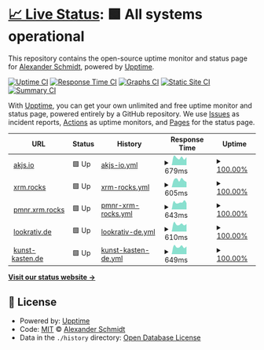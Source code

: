 # [📈 Live Status](https://ASchmidt1024.github.io/uptime-akjs): <!--live status--> **🟩 All systems operational**

This repository contains the open-source uptime monitor and status page for [Alexander Schmidt](https://akjs.io), powered by [Upptime](https://github.com/upptime/upptime).

[![Uptime CI](https://github.com/ASchmidt1024/uptime-akjs/workflows/Uptime%20CI/badge.svg)](https://github.com/ASchmidt1024/uptime-akjs/actions?query=workflow%3A%22Uptime+CI%22)
[![Response Time CI](https://github.com/ASchmidt1024/uptime-akjs/workflows/Response%20Time%20CI/badge.svg)](https://github.com/ASchmidt1024/uptime-akjs/actions?query=workflow%3A%22Response+Time+CI%22)
[![Graphs CI](https://github.com/ASchmidt1024/uptime-akjs/workflows/Graphs%20CI/badge.svg)](https://github.com/ASchmidt1024/uptime-akjs/actions?query=workflow%3A%22Graphs+CI%22)
[![Static Site CI](https://github.com/ASchmidt1024/uptime-akjs/workflows/Static%20Site%20CI/badge.svg)](https://github.com/ASchmidt1024/uptime-akjs/actions?query=workflow%3A%22Static+Site+CI%22)
[![Summary CI](https://github.com/ASchmidt1024/uptime-akjs/workflows/Summary%20CI/badge.svg)](https://github.com/ASchmidt1024/uptime-akjs/actions?query=workflow%3A%22Summary+CI%22)

With [Upptime](https://upptime.js.org), you can get your own unlimited and free uptime monitor and status page, powered entirely by a GitHub repository. We use [Issues](https://github.com/ASchmidt1024/uptime-akjs/issues) as incident reports, [Actions](https://github.com/ASchmidt1024/uptime-akjs/actions) as uptime monitors, and [Pages](https://ASchmidt1024.github.io/uptime-akjs) for the status page.

<!--start: status pages-->
<!-- This summary is generated by Upptime (https://github.com/upptime/upptime) -->
<!-- Do not edit this manually, your changes will be overwritten -->
<!-- prettier-ignore -->
| URL | Status | History | Response Time | Uptime |
| --- | ------ | ------- | ------------- | ------ |
| <img alt="" src="https://icons.duckduckgo.com/ip3/akjs.io.ico" height="13"> [akjs.io](https://akjs.io) | 🟩 Up | [akjs-io.yml](https://github.com/ASchmidt1024/uptime-akjs/commits/HEAD/history/akjs-io.yml) | <details><summary><img alt="Response time graph" src="./graphs/akjs-io/response-time-week.png" height="20"> 679ms</summary><br><a href="https://ASchmidt1024.github.io/uptime-akjs/history/akjs-io"><img alt="Response time 867" src="https://img.shields.io/endpoint?url=https%3A%2F%2Fraw.githubusercontent.com%2FASchmidt1024%2Fuptime-akjs%2FHEAD%2Fapi%2Fakjs-io%2Fresponse-time.json"></a><br><a href="https://ASchmidt1024.github.io/uptime-akjs/history/akjs-io"><img alt="24-hour response time 551" src="https://img.shields.io/endpoint?url=https%3A%2F%2Fraw.githubusercontent.com%2FASchmidt1024%2Fuptime-akjs%2FHEAD%2Fapi%2Fakjs-io%2Fresponse-time-day.json"></a><br><a href="https://ASchmidt1024.github.io/uptime-akjs/history/akjs-io"><img alt="7-day response time 679" src="https://img.shields.io/endpoint?url=https%3A%2F%2Fraw.githubusercontent.com%2FASchmidt1024%2Fuptime-akjs%2FHEAD%2Fapi%2Fakjs-io%2Fresponse-time-week.json"></a><br><a href="https://ASchmidt1024.github.io/uptime-akjs/history/akjs-io"><img alt="30-day response time 827" src="https://img.shields.io/endpoint?url=https%3A%2F%2Fraw.githubusercontent.com%2FASchmidt1024%2Fuptime-akjs%2FHEAD%2Fapi%2Fakjs-io%2Fresponse-time-month.json"></a><br><a href="https://ASchmidt1024.github.io/uptime-akjs/history/akjs-io"><img alt="1-year response time 867" src="https://img.shields.io/endpoint?url=https%3A%2F%2Fraw.githubusercontent.com%2FASchmidt1024%2Fuptime-akjs%2FHEAD%2Fapi%2Fakjs-io%2Fresponse-time-year.json"></a></details> | <details><summary><a href="https://ASchmidt1024.github.io/uptime-akjs/history/akjs-io">100.00%</a></summary><a href="https://ASchmidt1024.github.io/uptime-akjs/history/akjs-io"><img alt="All-time uptime 100.00%" src="https://img.shields.io/endpoint?url=https%3A%2F%2Fraw.githubusercontent.com%2FASchmidt1024%2Fuptime-akjs%2FHEAD%2Fapi%2Fakjs-io%2Fuptime.json"></a><br><a href="https://ASchmidt1024.github.io/uptime-akjs/history/akjs-io"><img alt="24-hour uptime 100.00%" src="https://img.shields.io/endpoint?url=https%3A%2F%2Fraw.githubusercontent.com%2FASchmidt1024%2Fuptime-akjs%2FHEAD%2Fapi%2Fakjs-io%2Fuptime-day.json"></a><br><a href="https://ASchmidt1024.github.io/uptime-akjs/history/akjs-io"><img alt="7-day uptime 100.00%" src="https://img.shields.io/endpoint?url=https%3A%2F%2Fraw.githubusercontent.com%2FASchmidt1024%2Fuptime-akjs%2FHEAD%2Fapi%2Fakjs-io%2Fuptime-week.json"></a><br><a href="https://ASchmidt1024.github.io/uptime-akjs/history/akjs-io"><img alt="30-day uptime 100.00%" src="https://img.shields.io/endpoint?url=https%3A%2F%2Fraw.githubusercontent.com%2FASchmidt1024%2Fuptime-akjs%2FHEAD%2Fapi%2Fakjs-io%2Fuptime-month.json"></a><br><a href="https://ASchmidt1024.github.io/uptime-akjs/history/akjs-io"><img alt="1-year uptime 100.00%" src="https://img.shields.io/endpoint?url=https%3A%2F%2Fraw.githubusercontent.com%2FASchmidt1024%2Fuptime-akjs%2FHEAD%2Fapi%2Fakjs-io%2Fuptime-year.json"></a></details>
| <img alt="" src="https://icons.duckduckgo.com/ip3/xmr.rocks.ico" height="13"> [xrm.rocks](https://xmr.rocks) | 🟩 Up | [xrm-rocks.yml](https://github.com/ASchmidt1024/uptime-akjs/commits/HEAD/history/xrm-rocks.yml) | <details><summary><img alt="Response time graph" src="./graphs/xrm-rocks/response-time-week.png" height="20"> 605ms</summary><br><a href="https://ASchmidt1024.github.io/uptime-akjs/history/xrm-rocks"><img alt="Response time 628" src="https://img.shields.io/endpoint?url=https%3A%2F%2Fraw.githubusercontent.com%2FASchmidt1024%2Fuptime-akjs%2FHEAD%2Fapi%2Fxrm-rocks%2Fresponse-time.json"></a><br><a href="https://ASchmidt1024.github.io/uptime-akjs/history/xrm-rocks"><img alt="24-hour response time 382" src="https://img.shields.io/endpoint?url=https%3A%2F%2Fraw.githubusercontent.com%2FASchmidt1024%2Fuptime-akjs%2FHEAD%2Fapi%2Fxrm-rocks%2Fresponse-time-day.json"></a><br><a href="https://ASchmidt1024.github.io/uptime-akjs/history/xrm-rocks"><img alt="7-day response time 605" src="https://img.shields.io/endpoint?url=https%3A%2F%2Fraw.githubusercontent.com%2FASchmidt1024%2Fuptime-akjs%2FHEAD%2Fapi%2Fxrm-rocks%2Fresponse-time-week.json"></a><br><a href="https://ASchmidt1024.github.io/uptime-akjs/history/xrm-rocks"><img alt="30-day response time 713" src="https://img.shields.io/endpoint?url=https%3A%2F%2Fraw.githubusercontent.com%2FASchmidt1024%2Fuptime-akjs%2FHEAD%2Fapi%2Fxrm-rocks%2Fresponse-time-month.json"></a><br><a href="https://ASchmidt1024.github.io/uptime-akjs/history/xrm-rocks"><img alt="1-year response time 628" src="https://img.shields.io/endpoint?url=https%3A%2F%2Fraw.githubusercontent.com%2FASchmidt1024%2Fuptime-akjs%2FHEAD%2Fapi%2Fxrm-rocks%2Fresponse-time-year.json"></a></details> | <details><summary><a href="https://ASchmidt1024.github.io/uptime-akjs/history/xrm-rocks">100.00%</a></summary><a href="https://ASchmidt1024.github.io/uptime-akjs/history/xrm-rocks"><img alt="All-time uptime 100.00%" src="https://img.shields.io/endpoint?url=https%3A%2F%2Fraw.githubusercontent.com%2FASchmidt1024%2Fuptime-akjs%2FHEAD%2Fapi%2Fxrm-rocks%2Fuptime.json"></a><br><a href="https://ASchmidt1024.github.io/uptime-akjs/history/xrm-rocks"><img alt="24-hour uptime 100.00%" src="https://img.shields.io/endpoint?url=https%3A%2F%2Fraw.githubusercontent.com%2FASchmidt1024%2Fuptime-akjs%2FHEAD%2Fapi%2Fxrm-rocks%2Fuptime-day.json"></a><br><a href="https://ASchmidt1024.github.io/uptime-akjs/history/xrm-rocks"><img alt="7-day uptime 100.00%" src="https://img.shields.io/endpoint?url=https%3A%2F%2Fraw.githubusercontent.com%2FASchmidt1024%2Fuptime-akjs%2FHEAD%2Fapi%2Fxrm-rocks%2Fuptime-week.json"></a><br><a href="https://ASchmidt1024.github.io/uptime-akjs/history/xrm-rocks"><img alt="30-day uptime 100.00%" src="https://img.shields.io/endpoint?url=https%3A%2F%2Fraw.githubusercontent.com%2FASchmidt1024%2Fuptime-akjs%2FHEAD%2Fapi%2Fxrm-rocks%2Fuptime-month.json"></a><br><a href="https://ASchmidt1024.github.io/uptime-akjs/history/xrm-rocks"><img alt="1-year uptime 100.00%" src="https://img.shields.io/endpoint?url=https%3A%2F%2Fraw.githubusercontent.com%2FASchmidt1024%2Fuptime-akjs%2FHEAD%2Fapi%2Fxrm-rocks%2Fuptime-year.json"></a></details>
| <img alt="" src="https://icons.duckduckgo.com/ip3/pmnr.xmr.rocks.ico" height="13"> [pmnr.xrm.rocks](https://pmnr.xmr.rocks) | 🟩 Up | [pmnr-xrm-rocks.yml](https://github.com/ASchmidt1024/uptime-akjs/commits/HEAD/history/pmnr-xrm-rocks.yml) | <details><summary><img alt="Response time graph" src="./graphs/pmnr-xrm-rocks/response-time-week.png" height="20"> 643ms</summary><br><a href="https://ASchmidt1024.github.io/uptime-akjs/history/pmnr-xrm-rocks"><img alt="Response time 663" src="https://img.shields.io/endpoint?url=https%3A%2F%2Fraw.githubusercontent.com%2FASchmidt1024%2Fuptime-akjs%2FHEAD%2Fapi%2Fpmnr-xrm-rocks%2Fresponse-time.json"></a><br><a href="https://ASchmidt1024.github.io/uptime-akjs/history/pmnr-xrm-rocks"><img alt="24-hour response time 383" src="https://img.shields.io/endpoint?url=https%3A%2F%2Fraw.githubusercontent.com%2FASchmidt1024%2Fuptime-akjs%2FHEAD%2Fapi%2Fpmnr-xrm-rocks%2Fresponse-time-day.json"></a><br><a href="https://ASchmidt1024.github.io/uptime-akjs/history/pmnr-xrm-rocks"><img alt="7-day response time 643" src="https://img.shields.io/endpoint?url=https%3A%2F%2Fraw.githubusercontent.com%2FASchmidt1024%2Fuptime-akjs%2FHEAD%2Fapi%2Fpmnr-xrm-rocks%2Fresponse-time-week.json"></a><br><a href="https://ASchmidt1024.github.io/uptime-akjs/history/pmnr-xrm-rocks"><img alt="30-day response time 726" src="https://img.shields.io/endpoint?url=https%3A%2F%2Fraw.githubusercontent.com%2FASchmidt1024%2Fuptime-akjs%2FHEAD%2Fapi%2Fpmnr-xrm-rocks%2Fresponse-time-month.json"></a><br><a href="https://ASchmidt1024.github.io/uptime-akjs/history/pmnr-xrm-rocks"><img alt="1-year response time 663" src="https://img.shields.io/endpoint?url=https%3A%2F%2Fraw.githubusercontent.com%2FASchmidt1024%2Fuptime-akjs%2FHEAD%2Fapi%2Fpmnr-xrm-rocks%2Fresponse-time-year.json"></a></details> | <details><summary><a href="https://ASchmidt1024.github.io/uptime-akjs/history/pmnr-xrm-rocks">100.00%</a></summary><a href="https://ASchmidt1024.github.io/uptime-akjs/history/pmnr-xrm-rocks"><img alt="All-time uptime 100.00%" src="https://img.shields.io/endpoint?url=https%3A%2F%2Fraw.githubusercontent.com%2FASchmidt1024%2Fuptime-akjs%2FHEAD%2Fapi%2Fpmnr-xrm-rocks%2Fuptime.json"></a><br><a href="https://ASchmidt1024.github.io/uptime-akjs/history/pmnr-xrm-rocks"><img alt="24-hour uptime 100.00%" src="https://img.shields.io/endpoint?url=https%3A%2F%2Fraw.githubusercontent.com%2FASchmidt1024%2Fuptime-akjs%2FHEAD%2Fapi%2Fpmnr-xrm-rocks%2Fuptime-day.json"></a><br><a href="https://ASchmidt1024.github.io/uptime-akjs/history/pmnr-xrm-rocks"><img alt="7-day uptime 100.00%" src="https://img.shields.io/endpoint?url=https%3A%2F%2Fraw.githubusercontent.com%2FASchmidt1024%2Fuptime-akjs%2FHEAD%2Fapi%2Fpmnr-xrm-rocks%2Fuptime-week.json"></a><br><a href="https://ASchmidt1024.github.io/uptime-akjs/history/pmnr-xrm-rocks"><img alt="30-day uptime 100.00%" src="https://img.shields.io/endpoint?url=https%3A%2F%2Fraw.githubusercontent.com%2FASchmidt1024%2Fuptime-akjs%2FHEAD%2Fapi%2Fpmnr-xrm-rocks%2Fuptime-month.json"></a><br><a href="https://ASchmidt1024.github.io/uptime-akjs/history/pmnr-xrm-rocks"><img alt="1-year uptime 100.00%" src="https://img.shields.io/endpoint?url=https%3A%2F%2Fraw.githubusercontent.com%2FASchmidt1024%2Fuptime-akjs%2FHEAD%2Fapi%2Fpmnr-xrm-rocks%2Fuptime-year.json"></a></details>
| <img alt="" src="https://icons.duckduckgo.com/ip3/lookrativ.de.ico" height="13"> [lookrativ.de](https://lookrativ.de) | 🟩 Up | [lookrativ-de.yml](https://github.com/ASchmidt1024/uptime-akjs/commits/HEAD/history/lookrativ-de.yml) | <details><summary><img alt="Response time graph" src="./graphs/lookrativ-de/response-time-week.png" height="20"> 610ms</summary><br><a href="https://ASchmidt1024.github.io/uptime-akjs/history/lookrativ-de"><img alt="Response time 918" src="https://img.shields.io/endpoint?url=https%3A%2F%2Fraw.githubusercontent.com%2FASchmidt1024%2Fuptime-akjs%2FHEAD%2Fapi%2Flookrativ-de%2Fresponse-time.json"></a><br><a href="https://ASchmidt1024.github.io/uptime-akjs/history/lookrativ-de"><img alt="24-hour response time 552" src="https://img.shields.io/endpoint?url=https%3A%2F%2Fraw.githubusercontent.com%2FASchmidt1024%2Fuptime-akjs%2FHEAD%2Fapi%2Flookrativ-de%2Fresponse-time-day.json"></a><br><a href="https://ASchmidt1024.github.io/uptime-akjs/history/lookrativ-de"><img alt="7-day response time 610" src="https://img.shields.io/endpoint?url=https%3A%2F%2Fraw.githubusercontent.com%2FASchmidt1024%2Fuptime-akjs%2FHEAD%2Fapi%2Flookrativ-de%2Fresponse-time-week.json"></a><br><a href="https://ASchmidt1024.github.io/uptime-akjs/history/lookrativ-de"><img alt="30-day response time 718" src="https://img.shields.io/endpoint?url=https%3A%2F%2Fraw.githubusercontent.com%2FASchmidt1024%2Fuptime-akjs%2FHEAD%2Fapi%2Flookrativ-de%2Fresponse-time-month.json"></a><br><a href="https://ASchmidt1024.github.io/uptime-akjs/history/lookrativ-de"><img alt="1-year response time 918" src="https://img.shields.io/endpoint?url=https%3A%2F%2Fraw.githubusercontent.com%2FASchmidt1024%2Fuptime-akjs%2FHEAD%2Fapi%2Flookrativ-de%2Fresponse-time-year.json"></a></details> | <details><summary><a href="https://ASchmidt1024.github.io/uptime-akjs/history/lookrativ-de">100.00%</a></summary><a href="https://ASchmidt1024.github.io/uptime-akjs/history/lookrativ-de"><img alt="All-time uptime 100.00%" src="https://img.shields.io/endpoint?url=https%3A%2F%2Fraw.githubusercontent.com%2FASchmidt1024%2Fuptime-akjs%2FHEAD%2Fapi%2Flookrativ-de%2Fuptime.json"></a><br><a href="https://ASchmidt1024.github.io/uptime-akjs/history/lookrativ-de"><img alt="24-hour uptime 100.00%" src="https://img.shields.io/endpoint?url=https%3A%2F%2Fraw.githubusercontent.com%2FASchmidt1024%2Fuptime-akjs%2FHEAD%2Fapi%2Flookrativ-de%2Fuptime-day.json"></a><br><a href="https://ASchmidt1024.github.io/uptime-akjs/history/lookrativ-de"><img alt="7-day uptime 100.00%" src="https://img.shields.io/endpoint?url=https%3A%2F%2Fraw.githubusercontent.com%2FASchmidt1024%2Fuptime-akjs%2FHEAD%2Fapi%2Flookrativ-de%2Fuptime-week.json"></a><br><a href="https://ASchmidt1024.github.io/uptime-akjs/history/lookrativ-de"><img alt="30-day uptime 100.00%" src="https://img.shields.io/endpoint?url=https%3A%2F%2Fraw.githubusercontent.com%2FASchmidt1024%2Fuptime-akjs%2FHEAD%2Fapi%2Flookrativ-de%2Fuptime-month.json"></a><br><a href="https://ASchmidt1024.github.io/uptime-akjs/history/lookrativ-de"><img alt="1-year uptime 100.00%" src="https://img.shields.io/endpoint?url=https%3A%2F%2Fraw.githubusercontent.com%2FASchmidt1024%2Fuptime-akjs%2FHEAD%2Fapi%2Flookrativ-de%2Fuptime-year.json"></a></details>
| <img alt="" src="https://icons.duckduckgo.com/ip3/kunst-kasten.de.ico" height="13"> [kunst-kasten.de](https://kunst-kasten.de) | 🟩 Up | [kunst-kasten-de.yml](https://github.com/ASchmidt1024/uptime-akjs/commits/HEAD/history/kunst-kasten-de.yml) | <details><summary><img alt="Response time graph" src="./graphs/kunst-kasten-de/response-time-week.png" height="20"> 649ms</summary><br><a href="https://ASchmidt1024.github.io/uptime-akjs/history/kunst-kasten-de"><img alt="Response time 844" src="https://img.shields.io/endpoint?url=https%3A%2F%2Fraw.githubusercontent.com%2FASchmidt1024%2Fuptime-akjs%2FHEAD%2Fapi%2Fkunst-kasten-de%2Fresponse-time.json"></a><br><a href="https://ASchmidt1024.github.io/uptime-akjs/history/kunst-kasten-de"><img alt="24-hour response time 680" src="https://img.shields.io/endpoint?url=https%3A%2F%2Fraw.githubusercontent.com%2FASchmidt1024%2Fuptime-akjs%2FHEAD%2Fapi%2Fkunst-kasten-de%2Fresponse-time-day.json"></a><br><a href="https://ASchmidt1024.github.io/uptime-akjs/history/kunst-kasten-de"><img alt="7-day response time 649" src="https://img.shields.io/endpoint?url=https%3A%2F%2Fraw.githubusercontent.com%2FASchmidt1024%2Fuptime-akjs%2FHEAD%2Fapi%2Fkunst-kasten-de%2Fresponse-time-week.json"></a><br><a href="https://ASchmidt1024.github.io/uptime-akjs/history/kunst-kasten-de"><img alt="30-day response time 760" src="https://img.shields.io/endpoint?url=https%3A%2F%2Fraw.githubusercontent.com%2FASchmidt1024%2Fuptime-akjs%2FHEAD%2Fapi%2Fkunst-kasten-de%2Fresponse-time-month.json"></a><br><a href="https://ASchmidt1024.github.io/uptime-akjs/history/kunst-kasten-de"><img alt="1-year response time 844" src="https://img.shields.io/endpoint?url=https%3A%2F%2Fraw.githubusercontent.com%2FASchmidt1024%2Fuptime-akjs%2FHEAD%2Fapi%2Fkunst-kasten-de%2Fresponse-time-year.json"></a></details> | <details><summary><a href="https://ASchmidt1024.github.io/uptime-akjs/history/kunst-kasten-de">100.00%</a></summary><a href="https://ASchmidt1024.github.io/uptime-akjs/history/kunst-kasten-de"><img alt="All-time uptime 100.00%" src="https://img.shields.io/endpoint?url=https%3A%2F%2Fraw.githubusercontent.com%2FASchmidt1024%2Fuptime-akjs%2FHEAD%2Fapi%2Fkunst-kasten-de%2Fuptime.json"></a><br><a href="https://ASchmidt1024.github.io/uptime-akjs/history/kunst-kasten-de"><img alt="24-hour uptime 100.00%" src="https://img.shields.io/endpoint?url=https%3A%2F%2Fraw.githubusercontent.com%2FASchmidt1024%2Fuptime-akjs%2FHEAD%2Fapi%2Fkunst-kasten-de%2Fuptime-day.json"></a><br><a href="https://ASchmidt1024.github.io/uptime-akjs/history/kunst-kasten-de"><img alt="7-day uptime 100.00%" src="https://img.shields.io/endpoint?url=https%3A%2F%2Fraw.githubusercontent.com%2FASchmidt1024%2Fuptime-akjs%2FHEAD%2Fapi%2Fkunst-kasten-de%2Fuptime-week.json"></a><br><a href="https://ASchmidt1024.github.io/uptime-akjs/history/kunst-kasten-de"><img alt="30-day uptime 100.00%" src="https://img.shields.io/endpoint?url=https%3A%2F%2Fraw.githubusercontent.com%2FASchmidt1024%2Fuptime-akjs%2FHEAD%2Fapi%2Fkunst-kasten-de%2Fuptime-month.json"></a><br><a href="https://ASchmidt1024.github.io/uptime-akjs/history/kunst-kasten-de"><img alt="1-year uptime 100.00%" src="https://img.shields.io/endpoint?url=https%3A%2F%2Fraw.githubusercontent.com%2FASchmidt1024%2Fuptime-akjs%2FHEAD%2Fapi%2Fkunst-kasten-de%2Fuptime-year.json"></a></details>

<!--end: status pages-->

[**Visit our status website →**](https://ASchmidt1024.github.io/uptime-akjs)

## 📄 License

- Powered by: [Upptime](https://github.com/upptime/upptime)
- Code: [MIT](./LICENSE) © [Alexander Schmidt](https://akjs.io)
- Data in the `./history` directory: [Open Database License](https://opendatacommons.org/licenses/odbl/1-0/)
